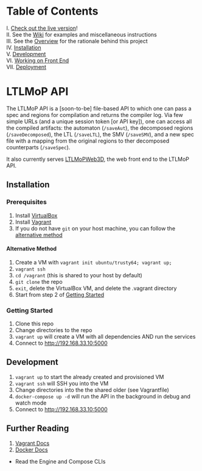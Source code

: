 # Table of Contents

I. [Check out the live version](https://ltlmop.herokuapp.com)! <br />
II. See the [Wiki](../../wiki/) for examples and miscellaneous instructions <br />
III. See the [Overview](../../wiki/Overview) for the rationale behind this project <br />
IV. [Installation](#installation) <br />
V. [Development](#development) <br />
VI. [Working on Front End](static/) <br />
VII. [Deployment](deploy/) <br />

# LTLMoP API

The LTLMoP API is a [soon-to-be] file-based API to which one can pass a spec and
regions for compilation and returns the compiler log. Via few simple URLs (and a
unique session token [or API key]), one can access all the compiled artifacts:
the automaton (`/saveAut`), the decomposed regions (`/saveDecomposed`),
the LTL (`/saveLTL`), the SMV (`/saveSMV`), and a new spec file with a mapping
from the original regions to ther decomposed counterparts (`/saveSpec`).

It also currently serves [LTLMoPWeb3D](static/), the web front end to the
LTLMoP API.


## Installation

### Prerequisites

1. Install [VirtualBox](https://www.virtualbox.org/wiki/Downloads)
2. Install [Vagrant](https://www.vagrantup.com/downloads.html)
3. If you do not have `git` on your host machine, you can follow the
   [alternative method](#alternative-method)

#### Alternative Method

1. Create a VM with `vagrant init ubuntu/trusty64; vagrant up;`
2. `vagrant ssh`
3. `cd /vagrant` (this is shared to your host by default)
4. `git clone` the repo
5. `exit`, delete the VirtualBox VM, and delete the .vagrant directory
6. Start from step 2 of [Getting Started](#getting-started)

### Getting Started

1. Clone this repo
2. Change directories to the repo
3. `vagrant up` will create a VM with all dependencies AND run the services
4. Connect to <http://192.168.33.10:5000>


## Development

1. `vagrant up` to start the already created and provisioned VM 
2. `vagrant ssh` will SSH you into the VM
3. Change directories into the the shared older (see Vagrantfile)
4. `docker-compose up -d` will run the API in the background in
   debug and watch mode
5. Connect to <http://192.168.33.10:5000>


## Further Reading

1. [Vagrant Docs](https://docs.vagrantup.com/)
2. [Docker Docs](https://docs.docker.com/)
  * Read the Engine and Compose CLIs
